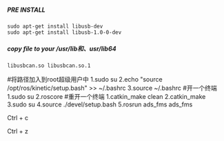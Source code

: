 ##### PRE INSTALL 
```
sudo apt-get install libusb-dev
sudo apt-get install libusb-1.0-0-dev
```
##### copy file to your /usr/lib和、usr/lib64
```
libusbcan.so libusbcan.so.1
```

#将路径加入到root超级用户中
1.sudo su
2.echo "source /opt/ros/kinetic/setup.bash" >> ~/.bashrc
3.source ~/.bashrc
#开一个终端
1.sudo su
2.roscore 
#重开一个终端
1.catkin_make clean
2.catkin_make
3.sudo su
4.source ./devel/setup.bash
5.rosrun ads_fms ads_fms



Ctrl + c

Ctrl + z
